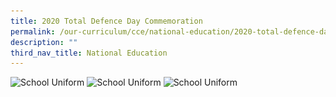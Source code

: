 ```yaml
---
title: 2020 Total Defence Day Commemoration
permalink: /our-curriculum/cce/national-education/2020-total-defence-day-commemoration/
description: ""
third_nav_title: National Education
---
```

<style>  
img {  
  display: block;  
  margin-left: auto;  
  margin-right: auto;  
}  
</style>  
<body><img src="![](/images/TDD%20logo.jpeg)" alt="School Uniform" style="width:50%;">  
  
</body>

<style>  
img {  
  display: block;  
  margin-left: auto;  
  margin-right: auto;  
}  
</style>  
<body><img src="![](/images/2020%20Total%20Defence%20Day%20Commemoration_1.jpg)" alt="School Uniform" style="width:50%;">  
  
</body>

<style>  
img {  
  display: block;  
  margin-left: auto;  
  margin-right: auto;  
}  
</style>  
<body><img src="![](/images/2020%20Total%20Defence%20Day%20Commemoration_2.jpg)" alt="School Uniform" style="width:50%;">  
  
</body>